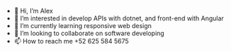 - 👋 Hi, I’m Alex
- 👀 I’m interested in develop APIs with dotnet, and front-end with Angular
- 🌱 I’m currently learning responsive web design
- 💞️ I’m looking to collaborate on software developing
- 📫 How to reach me 
  +52 625 584 5675

<!---
Wikitelmex/Wikitelmex is a ✨ special ✨ repository because its `README.md` (this file) appears on your GitHub profile.
You can click the Preview link to take a look at your changes.
--->
